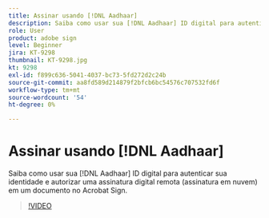 ```yaml
---
title: Assinar usando [!DNL Aadhaar]
description: Saiba como usar sua [!DNL Aadhaar] ID digital para autenticar sua identidade e autorizar uma assinatura digital remota (assinatura em nuvem) em um documento no Acrobat Sign
role: User
product: adobe sign
level: Beginner
jira: KT-9298
thumbnail: KT-9298.jpg
kt: 9298
exl-id: f899c636-5041-4037-bc73-5fd272d2c24b
source-git-commit: aa8fd589d214879f2bfcb6bc54576c707532fd6f
workflow-type: tm+mt
source-wordcount: '54'
ht-degree: 0%

---
```


# Assinar usando [!DNL Aadhaar]

Saiba como usar sua [!DNL Aadhaar] ID digital para autenticar sua identidade e autorizar uma assinatura digital remota (assinatura em nuvem) em um documento no Acrobat Sign.

>[!VIDEO](https://video.tv.adobe.com/v/338362?quality=12&learn=on&hidetitle=true)
